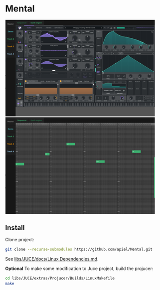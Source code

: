# Mental

<img src='https://github.com/apiel/Mental/blob/main/screenshot1.png?raw=true' width='480'>
<img src='https://github.com/apiel/Mental/blob/main/screenshot2.png?raw=true' width='480'>

## Install

Clone project:
```sh
git clone --recurse-submodules https://github.com/apiel/Mental.git
```

See [libs/JUCE/docs/Linux Dependencies.md](https://github.com/juce-framework/JUCE/blob/master/docs/Linux%20Dependencies.md).

**Optional**
To make some modification to Juce project, build the projucer:
```sh
cd libs/JUCE/extras/Projucer/Builds/LinuxMakefile
make
```

